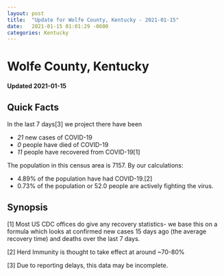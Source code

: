```yaml
---
layout: post
title:  "Update for Wolfe County, Kentucky - 2021-01-15"
date:   2021-01-15 01:01:29 -0600
categories: Kentucky
---
```


# Wolfe County, Kentucky
#### Updated 2021-01-15

## Quick Facts

In the last 7 days[3] we project there have been
- *21* new cases of COVID-19
- *0* people have died of COVID-19
- *11* people have recovered from COVID-19[1]

The population in this census area is 7157. By our calculations:
- 4.89% of the population have had COVID-19.[2]
- 0.73% of the population or 52.0 people are actively fighting the virus.

## Synopsis




[1] Most US CDC offices do give any recovery statistics- we base this on a formula which looks at confirmed new cases
15 days ago (the average recovery time) and deaths over the last 7 days.

[2] Herd Immunity is thought to take effect at around ~70-80%

[3] Due to reporting delays, this data may be incomplete.
 
    